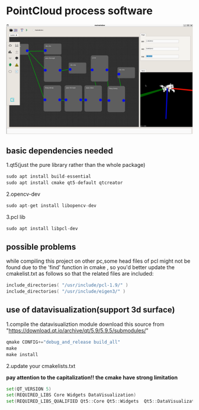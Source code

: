 # PointCloud process software

![image-20250824181502604](src/image-20250824181502604.png)

## basic dependencies needed
1.qt5(just the pure library rather than the whole package)
```asm
sudo apt install build-essential
sudo apt install cmake qt5-default qtcreator
```
2.opencv-dev
```asm
sudo apt-get install libopencv-dev
```
3.pcl lib
```asm
sudo apt install libpcl-dev
```
## possible problems
while compiling this project on other pc,some head files of pcl might
not be found due to the 'find' function in cmake , so you'd better update the cmakelist.txt as 
follows so that the related files are included:
```asm
include_directories( "/usr/include/pcl-1.9/" )
include_directories( "/usr/include/eigen3/" )
```

## use of datavisualization(support 3d surface)
1.compile the datavisualiztion module
download this source from "https://download.qt.io/archive/qt/5.9/5.9.5/submodules/"
```asm
qmake CONFIG+="debug_and_release build_all"
make
make install
```
2.update your cmakelists.txt

**pay attention to the capitalization!! the cmake have strong limitation**
```asm
set(QT_VERSION 5)
set(REQUIRED_LIBS Core Widgets DataVisualization)
set(REQUIRED_LIBS_QUALIFIED Qt5::Core Qt5::Widgets  Qt5::DataVisualization)
```
